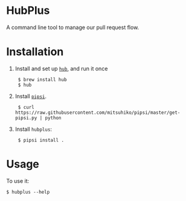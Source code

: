 # HubPlus

A command line tool to manage our pull request flow.


# Installation

1. Install and set up [`hub`](https://github.com/github/hub#installation), and run it once

        $ brew install hub
        $ hub

2. Install [`pipsi`](https://github.com/mitsuhiko/pipsi#readme).

        $ curl https://raw.githubusercontent.com/mitsuhiko/pipsi/master/get-pipsi.py | python

3. Install `hubplus`:

        $ pipsi install .


# Usage

To use it:

    $ hubplus --help
